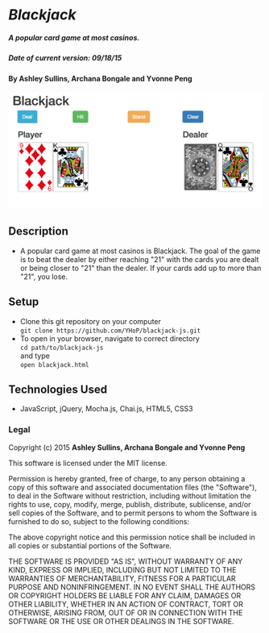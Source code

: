 # _Blackjack_

##### A popular card game at most casinos.

##### Date of current version: 09/18/15

#### By **Ashley Sullins, Archana Bongale and Yvonne Peng**

![alt tag](https://raw.githubusercontent.com/YHoP/blackjack-js/master/img/screen_shot.png)


## Description
* A popular card game at most casinos is Blackjack. The goal of the game is to beat the dealer by either reaching "21" with the cards you are dealt or being closer to "21" than the dealer. If your cards add up to more than "21", you lose.

## Setup

* Clone this git repository on your computer<br> ```git clone https://github.com/YHoP/blackjack-js.git ```
* To open in your browser, navigate to correct directory<br> ```cd path/to/blackjack-js```<br> and type<br> ```open blackjack.html```


## Technologies Used

* JavaScript, jQuery, Mocha.js, Chai.js, HTML5, CSS3

### Legal

Copyright (c) 2015 **Ashley Sullins, Archana Bongale and Yvonne Peng**

This software is licensed under the MIT license.

Permission is hereby granted, free of charge, to any person obtaining a copy
of this software and associated documentation files (the "Software"), to deal
in the Software without restriction, including without limitation the rights
to use, copy, modify, merge, publish, distribute, sublicense, and/or sell
copies of the Software, and to permit persons to whom the Software is
furnished to do so, subject to the following conditions:

The above copyright notice and this permission notice shall be included in
all copies or substantial portions of the Software.

THE SOFTWARE IS PROVIDED "AS IS", WITHOUT WARRANTY OF ANY KIND, EXPRESS OR
IMPLIED, INCLUDING BUT NOT LIMITED TO THE WARRANTIES OF MERCHANTABILITY,
FITNESS FOR A PARTICULAR PURPOSE AND NONINFRINGEMENT. IN NO EVENT SHALL THE
AUTHORS OR COPYRIGHT HOLDERS BE LIABLE FOR ANY CLAIM, DAMAGES OR OTHER
LIABILITY, WHETHER IN AN ACTION OF CONTRACT, TORT OR OTHERWISE, ARISING FROM,
OUT OF OR IN CONNECTION WITH THE SOFTWARE OR THE USE OR OTHER DEALINGS IN
THE SOFTWARE.
